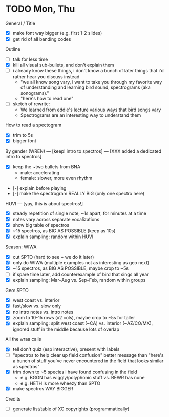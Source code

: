 # TODO Mon, Thu

General / Title
- [x] make font way bigger (e.g. first 1-2 slides)
- [x] get rid of all banding codes

Outline
- [ ] talk for less time
- [x] kill all visual sub-bullets, and don't explain them
- [ ] i already know these things, i don't know a bunch of later things that i'd rather hear you discuss instead
  - "we all know song vary, i want to take you through my favorite way of understanding and learning bird sound,
    spectrograms (aka sonograms)."
  - "here's how to read one"
- [ ] sketch of rewrite:
  - We learned from eddie's lecture various ways that bird songs vary
  - Spectrograms are an interesting way to understand them

How to read a spectogram
- [x] trim to 5s
- [x] bigger font

By gender (WREN) — [keep! intro to spectros] — [XXX added a dedicated intro to spectros]
- [x] keep the ~two bullets from BNA
  - male: accelerating
  - female: slower, more even rhythm
- [-] explain before playing
- [-] make the spectrogram REALLY BIG (only one spectro here)

HUVI — [yay, this is about spectros!]
- [x] steady repetition of single note, ~1s apart, for minutes at a time
- [x] notes vary across separate vocalizations
- [x] show big table of spectros
- [x] ~15 spectros, as BIG AS POSSIBLE (keep as 10s)
- [x] explain sampling: random within HUVI

Season: WIWA
- [x] cut SPTO (hard to see + we do it later)
- [x] only do WIWA (multiple examples not as interesting as geo next)
- [x] ~15 spectros, as BIG AS POSSIBLE, maybe crop to ~5s
- [ ] if spare time later, add counterexample of bird that sings all year
- [x] explain sampling: Mar–Aug vs. Sep–Feb, random within groups

Geo: SPTO
- [x] west coast vs. interior
- [x] fast/slow vs. slow only
- [x] no intro notes vs. intro notes
- [x] zoom to 10-15 rows (x2 cols), maybe crop to ~5s for taller
- [x] explain sampling: split west coast (~CA) vs. interior (~AZ/CO/MX), ignored stuff in the middle because lots of overlap

All the wraa calls
- [x] tell don't quiz (esp interactive), present with labels
- [ ] "spectros to help clear up field confusion" better message than "here's a bunch of stuff you've never encountered in
      the field that looks similar as spectros"
- [x] trim down to ~5 species i have found confusing in the field
  - e.g. BGGN has wiggly/polyphonic stuff vs. BEWR has none
  - e.g. HETH is more wheezy than SPTO
- [x] make spectros WAY BIGGER

Credits
- [ ] generate list/table of XC copyrights (programmatically)
